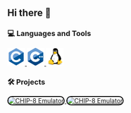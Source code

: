 ## Hi there 👋

<p align="left">
</p>

### 💻 Languages and Tools
<p align="left"> <a href="https://www.cprogramming.com/" target="_blank" rel="noreferrer"> <img src="https://raw.githubusercontent.com/devicons/devicon/master/icons/c/c-original.svg" alt="c" width="40" height="40"/> </a> <a href="https://www.w3schools.com/cpp/" target="_blank" rel="noreferrer"> <img src="https://raw.githubusercontent.com/devicons/devicon/master/icons/cplusplus/cplusplus-original.svg" alt="cplusplus" width="40" height="40"/> </a> <a href="https://www.linux.org/" target="_blank" rel="noreferrer"> <img src="https://raw.githubusercontent.com/devicons/devicon/master/icons/linux/linux-original.svg" alt="linux" width="40" height="40"/> </a> </p>

### 🛠️ Projects
<a href="https://chip8emulatorrot.netlify.app/" target="_blank">
  <img src="https://github.com/user-attachments/assets/83bc0c60-0244-4a26-a528-ecdffff82ed5" alt="CHIP-8 Emulator" width="150" style="border-radius: 50px; border: 2px solid #000;">
</a>
<a href="https://github.com/ROT-byte/PredatorSense" target="_blank">
  <img src="https://github.com/user-attachments/assets/577c9910-d377-43e0-b2b6-e9ec1e3b85ef" alt="CHIP-8 Emulator" width="150" style="border-radius: 50px; border: 2px solid #000;">
</a>
